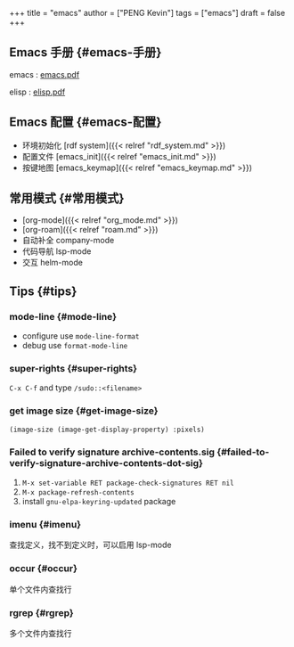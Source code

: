 +++
title = "emacs"
author = ["PENG Kevin"]
tags = ["emacs"]
draft = false
+++

## Emacs 手册 {#emacs-手册}

emacs
: [emacs.pdf](/ox-hugo/emacs.pdf)

elisp
: [elisp.pdf](/ox-hugo/elisp.pdf)


## Emacs 配置 {#emacs-配置}

-   环境初始化 [rdf system]({{< relref "rdf_system.md" >}})
-   配置文件 [emacs_init]({{< relref "emacs_init.md" >}})
-   按键地图 [emacs_keymap]({{< relref "emacs_keymap.md" >}})


## 常用模式 {#常用模式}

-   [org-mode]({{< relref "org_mode.md" >}})
-   [org-roam]({{< relref "roam.md" >}})
-   自动补全 company-mode
-   代码导航 lsp-mode
-   交互 helm-mode


## Tips {#tips}


### mode-line {#mode-line}

-   configure use `mode-line-format`
-   debug use `format-mode-line`


### super-rights {#super-rights}

`C-x C-f` and type `/sudo::<filename>`


### get image size {#get-image-size}

`(image-size (image-get-display-property) :pixels)`


### Failed to verify signature archive-contents.sig {#failed-to-verify-signature-archive-contents-dot-sig}

1.  `M-x set-variable RET package-check-signatures RET nil`
2.  `M-x package-refresh-contents`
3.  install `gnu-elpa-keyring-updated` package


### imenu {#imenu}

查找定义，找不到定义时，可以启用 lsp-mode


### occur {#occur}

单个文件内查找行


### rgrep {#rgrep}

多个文件内查找行
